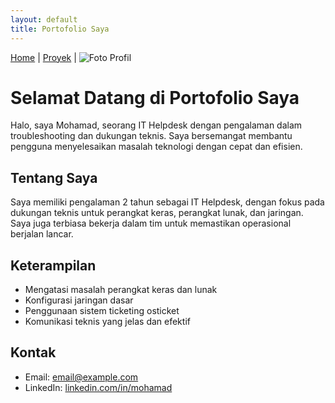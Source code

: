 ```yaml
---
layout: default
title: Portofolio Saya
---
```

[Home](/) | [Proyek](projects) |
![Foto Profil](profile.jpg)

# Selamat Datang di Portofolio Saya
Halo, saya Mohamad, seorang IT Helpdesk dengan pengalaman dalam troubleshooting dan dukungan teknis. Saya bersemangat membantu pengguna menyelesaikan masalah teknologi dengan cepat dan efisien.

## Tentang Saya
Saya memiliki pengalaman 2 tahun sebagai IT Helpdesk, dengan fokus pada dukungan teknis untuk perangkat keras, perangkat lunak, dan jaringan. Saya juga terbiasa bekerja dalam tim untuk memastikan operasional berjalan lancar.

## Keterampilan
- Mengatasi masalah perangkat keras dan lunak
- Konfigurasi jaringan dasar
- Penggunaan sistem ticketing osticket
- Komunikasi teknis yang jelas dan efektif

## Kontak
- Email: [email@example.com](mailto:mohamadaldjawad294@gmail.com)
- LinkedIn: [linkedin.com/in/mohamad](https://linkedin.com/in/mohamadaldjawad)
